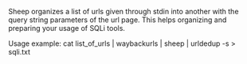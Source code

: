 Sheep organizes a list of urls given through stdin into another with the query string parameters of the url page. This helps organizing and preparing your usage of SQLi tools.

Usage example:
cat list_of_urls | waybackurls | sheep | urldedup -s > sqli.txt

